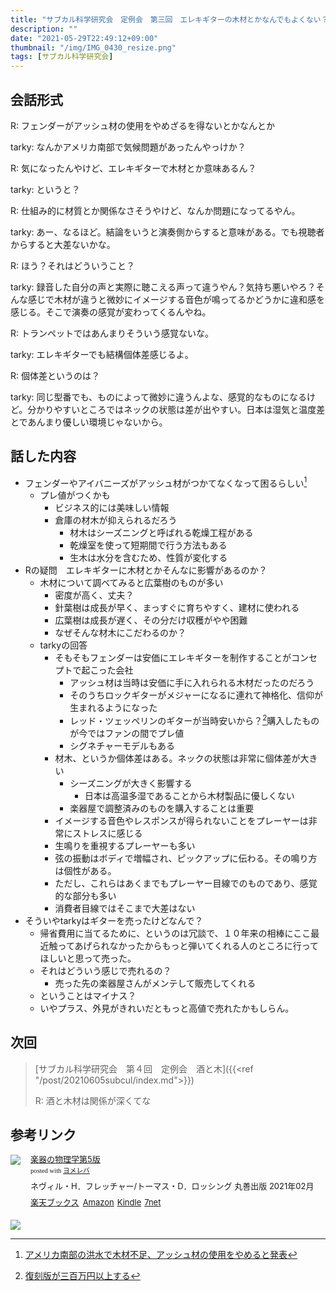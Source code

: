```yaml
---
title: "サブカル科学研究会　定例会　第三回　エレキギターの木材とかなんでもよくない？"
description: ""
date: "2021-05-29T22:49:12+09:00"
thumbnail: "/img/IMG_0430_resize.png"
tags: [サブカル科学研究会]
---
```

## 会話形式
R: フェンダーがアッシュ材の使用をやめざるを得ないとかなんとか

tarky: なんかアメリカ南部で気候問題があったんやっけか？

R: 気になったんやけど、エレキギターで木材とか意味あるん？

tarky: というと？

R: 仕組み的に材質とか関係なさそうやけど、なんか問題になってるやん。

tarky: あー、なるほど。結論をいうと演奏側からすると意味がある。でも視聴者からすると大差ないかな。

R: ほう？それはどういうこと？

tarky: 録音した自分の声と実際に聴こえる声って違うやん？気持ち悪いやろ？そんな感じで木材が違うと微妙にイメージする音色が鳴ってるかどうかに違和感を感じる。そこで演奏の感覚が変わってくるんやね。

R: トランペットではあんまりそういう感覚ないな。

tarky: エレキギターでも結構個体差感じるよ。

R: 個体差というのは？

tarky: 同じ型番でも、ものによって微妙に違うんよな、感覚的なものになるけど。分かりやすいところではネックの状態は差が出やすい。日本は湿気と温度差とであんまり優しい環境じゃないから。

## 話した内容
- フェンダーやアイバニーズがアッシュ材がつかてなくなって困るらしい[^1]
  - プレ値がつくかも
    - ビジネス的には美味しい情報
    - 倉庫の材木が抑えられるだろう
      - 材木はシーズニングと呼ばれる乾燥工程がある
      - 乾燥室を使って短期間で行う方法もある
      - 生木は水分を含むため、性質が変化する
- Rの疑問　エレキギターに木材とかそんなに影響があるのか？
  - 木材について調べてみると広葉樹のものが多い
    - 密度が高く、丈夫？
    - 針葉樹は成長が早く、まっすぐに育ちやすく、建材に使われる
    - 広葉樹は成長が遅く、その分だけ収穫がやや困難
    - なぜそんな材木にこだわるのか？
  - tarkyの回答
    - そもそもフェンダーは安価にエレキギターを制作することがコンセプトで起こった会社
      - アッシュ材は当時は安価に手に入れられる木材だったのだろう
      - そのうちロックギターがメジャーになるに連れて神格化、信仰が生まれるようになった
      - レッド・ツェッペリンのギターが当時安いから？[^2]購入したものが今ではファンの間でプレ値
      - シグネチャーモデルもある
    - 材木、というか個体差はある。ネックの状態は非常に個体差が大きい
      - シーズニングが大きく影響する
        - 日本は高温多湿であることから木材製品に優しくない
      - 楽器屋で調整済みのものを購入することは重要
    - イメージする音色やレスポンスが得られないことをプレーヤーは非常にストレスに感じる
    - 生鳴りを重視するプレーヤーも多い
    - 弦の振動はボディで増幅され、ピックアップに伝わる。その鳴り方は個性がある。
    - ただし、これらはあくまでもプレーヤー目線でのものであり、感覚的な部分も多い
    - 消費者目線ではそこまで大差はない
- そういやtarkyはギターを売ったけどなんで？
  - 帰省費用に当てるために、というのは冗談で、１０年来の相棒にここ最近触ってあげられなかったからもっと弾いてくれる人のところに行ってほしいと思って売った。
  - それはどういう感じで売れるの？
    - 売った先の楽器屋さんがメンテして販売してくれる
  - ということはマイナス？
  - いやプラス、外見がきれいだともっと高値で売れたかもしらん。
    

## 次回
> [サブカル科学研究会　第４回　定例会　酒と木]({{<ref "/post/20210605subcul/index.md">}})
> 
> R: 酒と木材は関係が深くてな


[^1]:[アメリカ南部の洪水で木材不足、アッシュ材の使用をやめると発表](https://www.nikkei.com/article/DGXZQOUC18BJ50Y1A510C2000000/)
[^2]:[復刻版が三百万円以上する](https://nme-jp.com/news/67562/)

## 参考リンク
<div class="booklink-box" style="text-align:left;padding-bottom:20px;font-size:small;zoom: 1;overflow: hidden;"><div class="booklink-image" style="float:left;margin:0 15px 10px 0;"><a href="//af.moshimo.com/af/c/click?a_id=2220301&p_id=56&pc_id=56&pl_id=637&s_v=b5Rz2P0601xu&url=http%3A%2F%2Fbooks.rakuten.co.jp%2Frb%2F16660049%2F" target="_blank" ><img src="https://thumbnail.image.rakuten.co.jp/@0_mall/book/cabinet/5693/9784621065693.jpg?_ex=64x64" style="border: none;" /></a><img src="//i.moshimo.com/af/i/impression?a_id=2220301&p_id=56&pc_id=56&pl_id=637" width="1" height="1" style="border:none;"></div><div class="booklink-info" style="line-height:120%;zoom: 1;overflow: hidden;"><div class="booklink-name" style="margin-bottom:10px;line-height:120%"><a href="//af.moshimo.com/af/c/click?a_id=2220301&p_id=56&pc_id=56&pl_id=637&s_v=b5Rz2P0601xu&url=http%3A%2F%2Fbooks.rakuten.co.jp%2Frb%2F16660049%2F" target="_blank" >楽器の物理学第5版</a><img src="//i.moshimo.com/af/i/impression?a_id=2220301&p_id=56&pc_id=56&pl_id=637" width="1" height="1" style="border:none;"><div class="booklink-powered-date" style="font-size:8pt;margin-top:5px;font-family:verdana;line-height:120%">posted with <a href="https://yomereba.com" rel="nofollow" target="_blank">ヨメレバ</a></div></div><div class="booklink-detail" style="margin-bottom:5px;">ネヴィル・H．フレッチャー/トーマス・D．ロッシング 丸善出版 2021年02月    </div><div class="booklink-link2" style="margin-top:10px;"><div class="shoplinkrakuten" style="display:inline;margin-right:5px"><a href="//af.moshimo.com/af/c/click?a_id=2220301&p_id=56&pc_id=56&pl_id=637&s_v=b5Rz2P0601xu&url=http%3A%2F%2Fbooks.rakuten.co.jp%2Frb%2F16660049%2F" target="_blank" >楽天ブックス</a><img src="//i.moshimo.com/af/i/impression?a_id=2220301&p_id=56&pc_id=56&pl_id=637" width="1" height="1" style="border:none;"></div><div class="shoplinkamazon" style="display:inline;margin-right:5px"><a href="//af.moshimo.com/af/c/click?a_id=2220302&p_id=170&pc_id=185&pl_id=4062&s_v=b5Rz2P0601xu&url=https%3A%2F%2Fwww.amazon.co.jp%2Fexec%2Fobidos%2FASIN%2F4621065696" target="_blank" >Amazon</a></div><div class="shoplinkkindle" style="display:inline;margin-right:5px"><a href="//af.moshimo.com/af/c/click?a_id=2220302&p_id=170&pc_id=185&pl_id=4062&s_v=b5Rz2P0601xu&url=https%3A%2F%2Fwww.amazon.co.jp%2Fgp%2Fsearch%3Fkeywords%3D%25E6%25A5%25BD%25E5%2599%25A8%25E3%2581%25AE%25E7%2589%25A9%25E7%2590%2586%25E5%25AD%25A6%25E7%25AC%25AC5%25E7%2589%2588%26__mk_ja_JP%3D%2583J%2583%255E%2583J%2583i%26url%3Dnode%253D2275256051" target="_blank" >Kindle</a></div><div class="shoplinkseven" style="display:inline;margin-right:5px"><a href="//af.moshimo.com/af/c/click?a_id=2317554&p_id=932&pc_id=1188&pl_id=12456&s_v=b5Rz2P0601xu&url=http%3A%2F%2F7net.omni7.jp%2Fsearch%2F%3FsearchKeywordFlg%3D1%26keyword%3D9784621065693" target="_blank" >7net<img src="//i.moshimo.com/af/i/impression?a_id=2317554&p_id=932&pc_id=1188&pl_id=12456" width="1" height="1" style="border:none;"></a></div>            	  	  	  	  	</div></div><div class="booklink-footer" style="clear: left"></div></div>

<script language="javascript" src="//ad.jp.ap.valuecommerce.com/servlet/jsbanner?sid=3563352&pid=887685213"></script><noscript><a href="//ck.jp.ap.valuecommerce.com/servlet/referral?sid=3563352&pid=887685213" rel="nofollow"><img src="//ad.jp.ap.valuecommerce.com/servlet/gifbanner?sid=3563352&pid=887685213" border="0"></a></noscript>